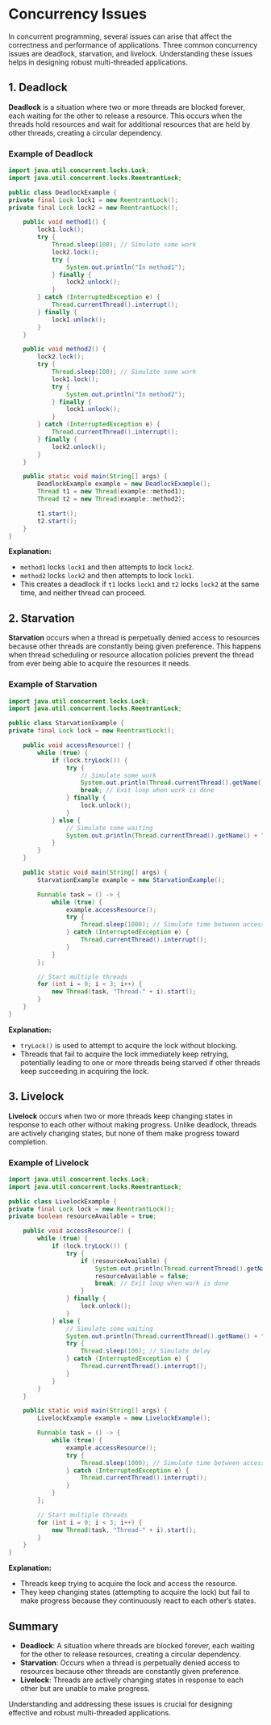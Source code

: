 # Concurrency Issues

In concurrent programming, several issues can arise that affect the correctness and performance of applications. Three common concurrency issues are deadlock, starvation, and livelock. Understanding these issues helps in designing robust multi-threaded applications.

## 1. **Deadlock**

**Deadlock** is a situation where two or more threads are blocked forever, each waiting for the other to release a resource. This occurs when the threads hold resources and wait for additional resources that are held by other threads, creating a circular dependency.

### Example of Deadlock

```java
import java.util.concurrent.locks.Lock;
import java.util.concurrent.locks.ReentrantLock;

public class DeadlockExample {
private final Lock lock1 = new ReentrantLock();
private final Lock lock2 = new ReentrantLock();

    public void method1() {
        lock1.lock();
        try {
            Thread.sleep(100); // Simulate some work
            lock2.lock();
            try {
                System.out.println("In method1");
            } finally {
                lock2.unlock();
            }
        } catch (InterruptedException e) {
            Thread.currentThread().interrupt();
        } finally {
            lock1.unlock();
        }
    }

    public void method2() {
        lock2.lock();
        try {
            Thread.sleep(100); // Simulate some work
            lock1.lock();
            try {
                System.out.println("In method2");
            } finally {
                lock1.unlock();
            }
        } catch (InterruptedException e) {
            Thread.currentThread().interrupt();
        } finally {
            lock2.unlock();
        }
    }

    public static void main(String[] args) {
        DeadlockExample example = new DeadlockExample();
        Thread t1 = new Thread(example::method1);
        Thread t2 = new Thread(example::method2);

        t1.start();
        t2.start();
    }
}
```

**Explanation:**
- `method1` locks `lock1` and then attempts to lock `lock2`.
- `method2` locks `lock2` and then attempts to lock `lock1`.
- This creates a deadlock if `t1` locks `lock1` and `t2` locks `lock2` at the same time, and neither thread can proceed.

## 2. **Starvation**

**Starvation** occurs when a thread is perpetually denied access to resources because other threads are constantly being given preference. This happens when thread scheduling or resource allocation policies prevent the thread from ever being able to acquire the resources it needs.

### Example of Starvation

```java
import java.util.concurrent.locks.Lock;
import java.util.concurrent.locks.ReentrantLock;

public class StarvationExample {
private final Lock lock = new ReentrantLock();

    public void accessResource() {
        while (true) {
            if (lock.tryLock()) {
                try {
                    // Simulate some work
                    System.out.println(Thread.currentThread().getName() + " accessing resource");
                    break; // Exit loop when work is done
                } finally {
                    lock.unlock();
                }
            } else {
                // Simulate some waiting
                System.out.println(Thread.currentThread().getName() + " waiting");
            }
        }
    }

    public static void main(String[] args) {
        StarvationExample example = new StarvationExample();

        Runnable task = () -> {
            while (true) {
                example.accessResource();
                try {
                    Thread.sleep(1000); // Simulate time between access attempts
                } catch (InterruptedException e) {
                    Thread.currentThread().interrupt();
                }
            }
        };

        // Start multiple threads
        for (int i = 0; i < 3; i++) {
            new Thread(task, "Thread-" + i).start();
        }
    }
}
```

**Explanation:**
- `tryLock()` is used to attempt to acquire the lock without blocking.
- Threads that fail to acquire the lock immediately keep retrying, potentially leading to one or more threads being starved if other threads keep succeeding in acquiring the lock.

## 3. **Livelock**

**Livelock** occurs when two or more threads keep changing states in response to each other without making progress. Unlike deadlock, threads are actively changing states, but none of them make progress toward completion.

### Example of Livelock

```java
import java.util.concurrent.locks.Lock;
import java.util.concurrent.locks.ReentrantLock;

public class LivelockExample {
private final Lock lock = new ReentrantLock();
private boolean resourceAvailable = true;

    public void accessResource() {
        while (true) {
            if (lock.tryLock()) {
                try {
                    if (resourceAvailable) {
                        System.out.println(Thread.currentThread().getName() + " accessing resource");
                        resourceAvailable = false;
                        break; // Exit loop when work is done
                    }
                } finally {
                    lock.unlock();
                }
            } else {
                // Simulate some waiting
                System.out.println(Thread.currentThread().getName() + " waiting");
                try {
                    Thread.sleep(100); // Simulate delay
                } catch (InterruptedException e) {
                    Thread.currentThread().interrupt();
                }
            }
        }
    }

    public static void main(String[] args) {
        LivelockExample example = new LivelockExample();

        Runnable task = () -> {
            while (true) {
                example.accessResource();
                try {
                    Thread.sleep(1000); // Simulate time between access attempts
                } catch (InterruptedException e) {
                    Thread.currentThread().interrupt();
                }
            }
        };

        // Start multiple threads
        for (int i = 0; i < 3; i++) {
            new Thread(task, "Thread-" + i).start();
        }
    }
}
```

**Explanation:**
- Threads keep trying to acquire the lock and access the resource.
- They keep changing states (attempting to acquire the lock) but fail to make progress because they continuously react to each other’s states.

## Summary

- **Deadlock**: A situation where threads are blocked forever, each waiting for the other to release resources, creating a circular dependency.
- **Starvation**: Occurs when a thread is perpetually denied access to resources because other threads are constantly given preference.
- **Livelock**: Threads are actively changing states in response to each other but are unable to make progress.

Understanding and addressing these issues is crucial for designing effective and robust multi-threaded applications.
